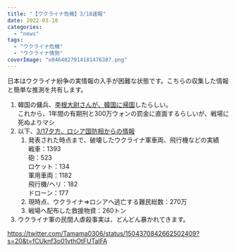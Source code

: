 ```yaml
---
title: "【ウクライナ危機】3/18速報"
date: 2022-03-18
categories: 
  - "news"
tags: 
  - "ウクライナ危機"
  - "ウクライナ情勢"
coverImage: "o0464027914181476387.png"
---
```


日本はウクライナ紛争の実情報の入手が困難な状態です。こちらの収集した情報と簡単な推測を共有します。

1. 韓国の傭兵、[李根大尉さんが、韓国に帰国](https://www.ettoday.net/news/20220317/2210072.htm)したらしい。  
    これから、1年間の有期刑と300万ウォンの罰金に直面するらしいが、戦場に死ぬよりマシ
2. 以下、[3/17夕方、ロシア国防相からの情報](https://baijiahao.baidu.com/s?id=1727595361783083391&wfr=spider&for=pc)
    1. 発表された時点まで、破壊したウクライナ軍車両、飛行機などの実績  
        戦車：1393  
        砲：523  
        ロケット：134  
        軍用車両：1182  
        飛行機/ヘリ：182  
        ドローン：177
    2. 現時点、ウクライナ⇒ロシアへ逃亡する難民総数：270万
    3. 戦場へ配布した救援物資：260トン
3. ウクライナ軍の民間人虐殺事実は、どんどん暴かれてきます。

https://twitter.com/Tamama0306/status/1504370842662502409?s=20&t=fCUknf3o01vthOtFUTaIFA

